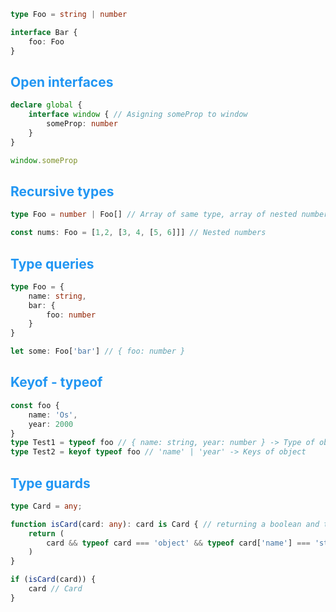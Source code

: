 ```typescript
type Foo = string | number

interface Bar {
	foo: Foo
}
```

## <span style="color: #2196F3;">Open interfaces</span>

```typescript
declare global {
	interface window { // Asigning someProp to window
		someProp: number
	}
}

window.someProp
```

## <span style="color: #2196F3;">Recursive types</span>

```typescript
type Foo = number | Foo[] // Array of same type, array of nested numbers

const nums: Foo = [1,2, [3, 4, [5, 6]]] // Nested numbers
```

## <span style="color: #2196F3;">Type queries</span>

```typescript
type Foo = {
	name: string,
	bar: {
		foo: number
	}
}

let some: Foo['bar'] // { foo: number }
```

## <span style="color: #2196F3;">Keyof - typeof</span>

```typescript
const foo {
	name: 'Os',
	year: 2000
}
type Test1 = typeof foo // { name: string, year: number } -> Type of object
type Test2 = keyof typeof foo // 'name' | 'year' -> Keys of object
```

## <span style="color: #2196F3;">Type guards</span>

```typescript
type Card = any;

function isCard(card: any): card is Card { // returning a boolean and type Card
	return (
		card && typeof card === 'object' && typeof card['name'] === 'string'
	)
}

if (isCard(card)) {
	card // Card
}
```
